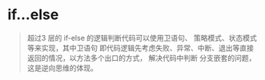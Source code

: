 # if...else

> 超过3 层的 if-else 
> 的逻辑判断代码可以使用卫语句、
> 策略模式、状态模式等来实现，其中卫语句 即代码逻辑先考虑失败、异常、中断、退出等直接返回的情况，以方法多个出口的方式，
> 解决代码中判断 分支嵌套的问题，这是逆向思维的体现。


